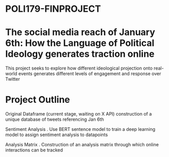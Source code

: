 # POLI179-FINPROJECT
# The social media reach of January 6th: How the Language of Political Ideology generates traction online
This project seeks to explore how different ideological projection onto real-world events generates different levels of engagement and response over Twitter

# Project Outline
Original Dataframe (current stage, waiting on X API) construction of a unique database of tweets referencing Jan 6th

Sentiment Analysis . Use BERT sentence model to train a deep learning model to assign sentiment analysis to datapoints

Analysis Matrix . Construction of an analysis matrix through which online interactions can be tracked
